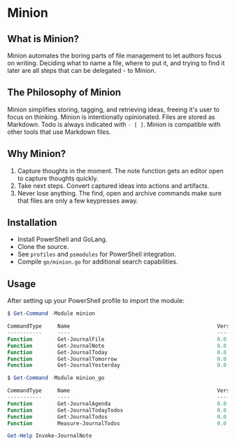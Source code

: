 # Minion

## What is Minion?

Minion automates the boring parts of file management to let authors focus on writing. Deciding what to name a file, where to put it, and trying to find it later are all steps that can be delegated - to Minion.

## The Philosophy of Minion

Minion simplifies storing, tagging, and retrieving ideas, freeing it's user to focus on thinking.
Minion is intentionally opinionated. Files are stored as Markdown. Todo is always indicated with `- [ ]`.
Minion is compatible with other tools that use Markdown files.

## Why Minion?

1. Capture thoughts in the moment. The note function gets an editor open to capture thoughts quickly.
2. Take next steps. Convert captured ideas into actions and artifacts.
3. Never lose anything. The find, open and archive commands make sure that files are only a few keypresses away.

## Installation

+ Install PowerShell and GoLang.
+ Clone the source.
+ See `profiles` and `psmodules` for PowerShell integration.
+ Compile `go/minion.go` for additional search capabilities.

## Usage

After setting up your PowerShell profile to import the module: 

```powershell
$ Get-Command -Module minion

CommandType     Name                                               Version    Source
-----------     ----                                               -------    ------
Function        Get-JournalFile                                    0.0        minion
Function        Get-JournalNote                                    0.0        minion
Function        Get-JournalToday                                   0.0        minion
Function        Get-JournalTomorrow                                0.0        minion
Function        Get-JournalYesterday                               0.0        minion

$ Get-Command -Module minion_go

CommandType     Name                                               Version    Source
-----------     ----                                               -------    ------
Function        Get-JournalAgenda                                  0.0        minion_go
Function        Get-JournalTodayTodos                              0.0        minion_go
Function        Get-JournalTodos                                   0.0        minion_go
Function        Measure-JournalTodos                               0.0        minion_go
```

```powershell
Get-Help Invoke-JournalNote
```

